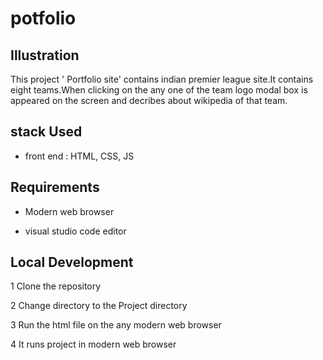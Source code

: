 # potfolio
## Illustration

This project ' Portfolio site' contains indian premier league site.It contains eight teams.When clicking on the any one of the team logo modal box is appeared on the screen and decribes about wikipedia of that team.

## stack Used

* front end : HTML, CSS, JS


## Requirements
* Modern web browser

* visual studio code editor 

## Local Development

1 Clone the repository

2 Change directory to the Project directory

3 Run the html file on the any modern web browser 

4 It runs project in modern web browser
